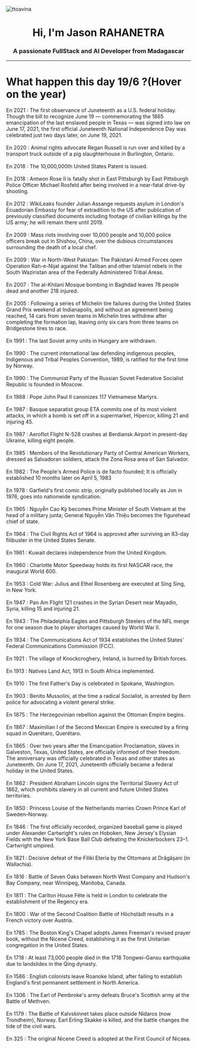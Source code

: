 
<p align="left"> <img src="https://komarev.com/ghpvc/?username=ttoavina&label=Profile%20views&color=0e75b6&style=flat" alt="ttoavina" /> </p>
<h1 align="center">Hi, I'm Jason RAHANETRA</h1>
<h3 align="center">A passionate FullStack and AI Developer from Madagascar</h3>
    
<hr/>
<h1> What happen this day 19/6 ?(Hover on the year)</h1>

En 2021 : The first observance of Juneteenth as a U.S. federal holiday. Though the bill to recognize June 19 — commemorating the 1865 emancipation of the last enslaved people in Texas — was signed into law on June 17, 2021, the first official Juneteenth National Independence Day was celebrated just two days later, on June 19, 2021.
<br/><br/>
En 2020 : Animal rights advocate Regan Russell is run over and killed by a transport truck outside of a pig slaughterhouse in Burlington, Ontario.
<br/><br/>
En 2018 : The 10,000,000th United States Patent is issued.
<br/><br/>
En 2018 : Antwon Rose II is fatally shot in East Pittsburgh by East Pittsburgh Police Officer Michael Rosfeld after being involved in a near-fatal drive-by shooting.
<br/><br/>
En 2012 : WikiLeaks founder Julian Assange requests asylum in London's Ecuadorian Embassy for fear of extradition to the US after publication of previously classified documents including footage of civilian killings by the US army; he will remain there until 2019.
<br/><br/>
En 2009 : Mass riots involving over 10,000 people and 10,000 police officers break out in Shishou, China, over the dubious circumstances surrounding the death of a local chef.
<br/><br/>
En 2009 : War in North-West Pakistan: The Pakistani Armed Forces open Operation Rah-e-Nijat against the Taliban and other Islamist rebels in the South Waziristan area of the Federally Administered Tribal Areas.
<br/><br/>
En 2007 : The al-Khilani Mosque bombing in Baghdad leaves 78 people dead and another 218 injured.
<br/><br/>
En 2005 : Following a series of Michelin tire failures during the United States Grand Prix weekend at Indianapolis, and without an agreement being reached, 14 cars from seven teams in Michelin tires withdrew after completing the formation lap, leaving only six cars from three teams on Bridgestone tires to race.
<br/><br/>
En 1991 : The last Soviet army units in Hungary are withdrawn.
<br/><br/>
En 1990 : The current international law defending indigenous peoples, Indigenous and Tribal Peoples Convention, 1989, is ratified for the first time by Norway.
<br/><br/>
En 1990 : The Communist Party of the Russian Soviet Federative Socialist Republic is founded in Moscow.
<br/><br/>
En 1988 : Pope John Paul II canonizes 117 Vietnamese Martyrs.
<br/><br/>
En 1987 : Basque separatist group ETA commits one of its most violent attacks, in which a bomb is set off in a supermarket, Hipercor, killing 21 and injuring 45.
<br/><br/>
En 1987 : Aeroflot Flight N-528 crashes at Berdiansk Airport in present-day Ukraine, killing eight people.
<br/><br/>
En 1985 : Members of the Revolutionary Party of Central American Workers, dressed as Salvadoran soldiers, attack the Zona Rosa area of San Salvador.
<br/><br/>
En 1982 : The People's Armed Police is de facto founded; It is officially established 10 months later on April 5, 1983
<br/><br/>
En 1978 : Garfield's first comic strip, originally published locally as Jon in 1976, goes into nationwide syndication.
<br/><br/>
En 1965 : Nguyễn Cao Kỳ becomes Prime Minister of South Vietnam at the head of a military junta; General Nguyễn Văn Thiệu becomes the figurehead chief of state.
<br/><br/>
En 1964 : The Civil Rights Act of 1964 is approved after surviving an 83-day filibuster in the United States Senate.
<br/><br/>
En 1961 : Kuwait declares independence from the United Kingdom.
<br/><br/>
En 1960 : Charlotte Motor Speedway holds its first NASCAR race, the inaugural World 600.
<br/><br/>
En 1953 : Cold War: Julius and Ethel Rosenberg are executed at Sing Sing, in New York.
<br/><br/>
En 1947 : Pan Am Flight 121 crashes in the Syrian Desert near Mayadin, Syria, killing 15 and injuring 21.
<br/><br/>
En 1943 : The Philadelphia Eagles and Pittsburgh Steelers of the NFL merge for one season due to player shortages caused by World War II.
<br/><br/>
En 1934 : The Communications Act of 1934 establishes the United States' Federal Communications Commission (FCC).
<br/><br/>
En 1921 : The village of Knockcroghery, Ireland, is burned by British forces.
<br/><br/>
En 1913 : Natives Land Act, 1913 in South Africa implemented.
<br/><br/>
En 1910 : The first Father's Day is celebrated in Spokane, Washington.
<br/><br/>
En 1903 : Benito Mussolini, at the time a radical Socialist, is arrested by Bern police for advocating a violent general strike.
<br/><br/>
En 1875 : The Herzegovinian rebellion against the Ottoman Empire begins.
<br/><br/>
En 1867 : Maximilian I of the Second Mexican Empire is executed by a firing squad in Querétaro, Querétaro.
<br/><br/>
En 1865 : Over two years after the Emancipation Proclamation, slaves in Galveston, Texas, United States, are officially informed of their freedom. The anniversary was officially celebrated in Texas and other states as Juneteenth. On June 17, 2021, Juneteenth officially became a federal holiday in the United States.
<br/><br/>
En 1862 : President Abraham Lincoln signs the Territorial Slavery Act of 1862, which prohibits slavery in all current and future United States territories.
<br/><br/>
En 1850 : Princess Louise of the Netherlands marries Crown Prince Karl of Sweden–Norway.
<br/><br/>
En 1846 : The first officially recorded, organized baseball game is played under Alexander Cartwright's rules on Hoboken, New Jersey's Elysian Fields with the New York Base Ball Club defeating the Knickerbockers 23–1. Cartwright umpired.
<br/><br/>
En 1821 : Decisive defeat of the Filiki Eteria by the Ottomans at Drăgășani (in Wallachia).
<br/><br/>
En 1816 : Battle of Seven Oaks between North West Company and Hudson's Bay Company, near Winnipeg, Manitoba, Canada.
<br/><br/>
En 1811 : The Carlton House Fête is held in London to celebrate the establishment of the Regency era.
<br/><br/>
En 1800 : War of the Second Coalition Battle of Höchstädt results in a French victory over Austria.
<br/><br/>
En 1785 : The Boston King's Chapel adopts James Freeman's revised prayer book, without the Nicene Creed, establishing it as the first Unitarian congregation in the United States.
<br/><br/>
En 1718 : At least 73,000 people died in the 1718 Tongwei–Gansu earthquake due to landslides in the Qing dynasty.
<br/><br/>
En 1586 : English colonists leave Roanoke Island, after failing to establish England's first permanent settlement in North America.
<br/><br/>
En 1306 : The Earl of Pembroke's army defeats Bruce's Scottish army at the Battle of Methven.
<br/><br/>
En 1179 : The Battle of Kalvskinnet takes place outside Nidaros (now Trondheim), Norway. Earl Erling Skakke is killed, and the battle changes the tide of the civil wars.
<br/><br/>
En 325 : The original Nicene Creed is adopted at the First Council of Nicaea.
<br/><br/>
